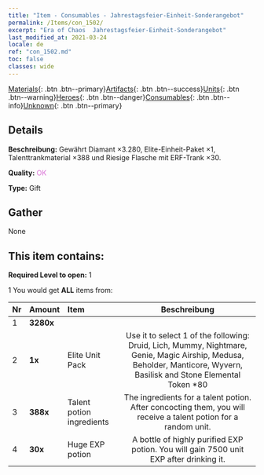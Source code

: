 ```yaml
---
title: "Item - Consumables - Jahrestagsfeier-Einheit-Sonderangebot"
permalink: /Items/con_1502/
excerpt: "Era of Chaos  Jahrestagsfeier-Einheit-Sonderangebot"
last_modified_at: 2021-03-24
locale: de
ref: "con_1502.md"
toc: false
classes: wide
---
```

 [Materials](/de/Items/){: .btn .btn--primary}[Artifacts](/de/Items/Artifacts/){: .btn .btn--success}[Units](/de/Items/Units/){: .btn .btn--warning}[Heroes](/de/Items/Heroes/){: .btn .btn--danger}[Consumables](/de/Items/Consumables/){: .btn .btn--info}[Unknown](/de/Items/Unknown/){: .btn .btn--primary}

## Details
 **Beschreibung:** Gewährt Diamant ×3.280, Elite-Einheit-Paket ×1, Talenttrankmaterial ×388 und Riesige Flasche mit ERF-Trank ×30.

 **Quality:** <span style="color: #DA70D6">OK</span>

 **Type:** Gift

## Gather

  None

## This item contains:

 **Required Level to open:** 1

 1 You would get **ALL** items  from:

  | Nr | Amount |     Item    | Beschreibung |
  |:---|:-------|:------------|:-----------:|
  | 1 |  **3280x** | <i class="fas fa-gem"/> |  | 
  | 2 |  **1x** | Elite Unit Pack | Use it to select 1 of the following: Druid, Lich, Mummy, Nightmare, Genie, Magic Airship, Medusa, Beholder, Manticore, Wyvern, Basilisk and Stone Elemental Token *80  | 
  | 3 |  **388x** | Talent potion ingredients | The ingredients for a talent potion. After concocting them, you will receive a talent potion for a random unit.   | 
  | 4 |  **30x** | Huge EXP potion | A bottle of highly purified EXP potion. You will gain 7500 unit EXP after drinking it.  | 
